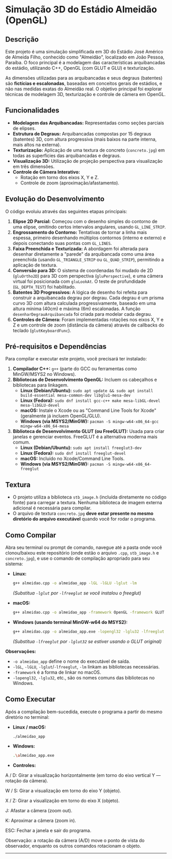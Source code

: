 
# Simulação 3D do Estádio Almeidão (OpenGL)

## Descrição

Este projeto é uma simulação simplificada em 3D do Estádio José Américo de Almeida Filho, conhecido como "Almeidão", localizado em João Pessoa, Paraíba. O foco principal é a modelagem das características arquibancadas do estádio, utilizando C++, OpenGL (com GLUT e GLU) e texturização.

As dimensões utilizadas para as arquibancadas e seus degraus (batentes) são **fictícias e escalonadas**, baseadas em conceitos gerais de estádios, e não nas medidas exatas do Almeidão real. O objetivo principal foi explorar técnicas de modelagem 3D, texturização e controle de câmera em OpenGL.

## Funcionalidades

*   **Modelagem das Arquibancadas:** Representadas como seções parciais de elipses.
*   **Estrutura de Degraus:** Arquibancadas compostas por 15 degraus (batentes) 3D, com altura progressiva (mais baixos na parte interna, mais altos na externa).
*   **Texturização:** Aplicação de uma textura de concreto (`concreto.jpg`) em todas as superfícies das arquibancadas e degraus.
*   **Visualização 3D:** Utilização de projeção perspectiva para visualização em três dimensões.
*   **Controle de Câmera Interativo:**
    *   Rotação em torno dos eixos X, Y e Z.
    *   Controle de zoom (aproximação/afastamento).

## Evolução do Desenvolvimento

O código evoluiu através das seguintes etapas principais:

1.  **Elipse 2D Parcial:** Começou com o desenho simples do contorno de uma elipse, omitindo certos intervalos angulares, usando `GL_LINE_STRIP`.
2.  **Engrossamento do Contorno:** Tentativas de tornar a linha mais espessa, primeiro desenhando múltiplos contornos (interno e externo) e depois conectando suas pontas com `GL_LINES`.
3.  **Faixa Preenchida e Texturizada:** A abordagem foi alterada para desenhar diretamente a "parede" da arquibancada como uma área preenchida (usando `GL_TRIANGLE_STRIP` ou `GL_QUAD_STRIP`), permitindo a aplicação de textura.
4.  **Conversão para 3D:** O sistema de coordenadas foi mudado de 2D (`gluOrtho2D`) para 3D com perspectiva (`gluPerspective`), e uma câmera virtual foi posicionada com `gluLookAt`. O teste de profundidade (`GL_DEPTH_TEST`) foi habilitado.
5.  **Batentes 3D Progressivos:** A lógica de desenho foi refeita para construir a arquibancada degrau por degrau. Cada degrau é um prisma curvo 3D com altura calculada progressivamente, baseado em uma altura mínima (40cm) e máxima (6m) escalonadas. A função `desenharDegrauArquibancada` foi criada para modelar cada degrau.
6.  **Controles de Câmera:** Foram implementadas rotações nos eixos X, Y e Z e um controle de zoom (distância da câmera) através de callbacks do teclado (`glutKeyboardFunc`).

## Pré-requisitos e Dependências

Para compilar e executar este projeto, você precisará ter instalado:

1.  **Compilador C++:** `g++` (parte do GCC ou ferramentas como MinGW/MSYS2 no Windows).
2.  **Bibliotecas de Desenvolvimento OpenGL:** Incluem os cabeçalhos e bibliotecas para linkagem.
    *   **Linux (Debian/Ubuntu):** `sudo apt update && sudo apt install build-essential mesa-common-dev libglu1-mesa-dev`
    *   **Linux (Fedora):** `sudo dnf install gcc-c++ make mesa-libGL-devel mesa-libGLU-devel`
    *   **macOS:** Instale o Xcode ou as "Command Line Tools for Xcode" (geralmente já incluem OpenGL/GLU).
    *   **Windows (via MSYS2/MinGW):** `pacman -S mingw-w64-x86_64-gcc mingw-w64-x86_64-mesa`
3.  **Biblioteca de Desenvolvimento GLUT (ou FreeGLUT):** Usada para criar janelas e gerenciar eventos. FreeGLUT é a alternativa moderna mais comum.
    *   **Linux (Debian/Ubuntu):** `sudo apt install freeglut3-dev`
    *   **Linux (Fedora):** `sudo dnf install freeglut-devel`
    *   **macOS:** Incluído no Xcode/Command Line Tools.
    *   **Windows (via MSYS2/MinGW):** `pacman -S mingw-w64-x86_64-freeglut`

## Textura

*   O projeto utiliza a biblioteca `stb_image.h` (incluída diretamente no código fonte) para carregar a textura. Nenhuma biblioteca de imagem externa adicional é necessária para compilar.
*   O arquivo de textura `concreto.jpg` **deve estar presente no mesmo diretório do arquivo executável** quando você for rodar o programa.

## Como Compilar

Abra seu terminal ou prompt de comando, navegue até a pasta onde você clonou/baixou este repositório (onde estão o arquivo `.cpp`, `stb_image.h` e `concreto.jpg`), e use o comando de compilação apropriado para seu sistema:

*   **Linux:**
    ```bash
    g++ almeidao.cpp -o almeidao_app -lGL -lGLU -lglut -lm
    ```
    *(Substitua `-lglut` por `-lfreeglut` se você instalou o freeglut)*

*   **macOS:**
    ```bash
    g++ almeidao.cpp -o almeidao_app -framework OpenGL -framework GLUT -lm
    ```

*   **Windows (usando terminal MinGW-w64 do MSYS2):**
    ```bash
    g++ almeidao.cpp -o almeidao_app.exe -lopengl32 -lglu32 -lfreeglut -lm
    ```
    *(Substitua `-lfreeglut` por `-lglut32` se estiver usando o GLUT original)*

**Observações:**
*   `-o almeidao_app` define o nome do executável de saída.
*   `-lGL`, `-lGLU`, `-lglut`/`-lfreeglut`, `-lm` linkam as bibliotecas necessárias.
*   `-framework` é a forma de linkar no macOS.
*   `-lopengl32`, `-lglu32`, etc., são os nomes comuns das bibliotecas no Windows.

## Como Executar

Após a compilação bem-sucedida, execute o programa a partir do mesmo diretório no terminal:

*   **Linux / macOS:**
    ```bash
    ./almeidao_app
    ```

*   **Windows:**
    ```bash
    .\almeidao_app.exe
    ```

*   **Controles:**

A / D: Girar a visualização horizontalmente (em torno do eixo vertical Y — rotação da câmera).

W / S: Girar a visualização em torno do eixo Y (objeto).

X / Z: Girar a visualização em torno do eixo X (objeto).

J: Afastar a câmera (zoom out).

K: Aproximar a câmera (zoom in).

ESC: Fechar a janela e sair do programa.

Observação: a rotação da câmera (A/D) move o ponto de vista do observador, enquanto os outros comandos rotacionam o objeto.

---
